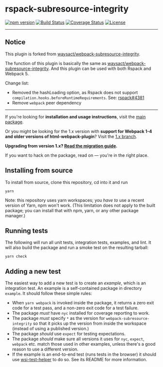 # rspack-subresource-integrity

[![npm version][npm-badge]][npm-url]
[![Build Status][tests-badge]][tests-url]
[![Coverage Status][coverage-badge]][coverage-url]
[![License][license-badge]][license-url]

---

## Notice

This plugin is forked from [waysact/webpack-subresource-integrity](https://github.com/waysact/webpack-subresource-integrity).

The function of this plugin is basically the same as [waysact/webpack-subresource-integrity](https://github.com/waysact/webpack-subresource-integrity). And this plugin can be used with both Rspack and Webpack 5.

Change list:

- Removed the hashLoading option, as Rspack does not support `compilation.hooks.beforeRuntimeRequirements`. See: [rspack#4381](https://github.com/web-infra-dev/rspack/issues/4381)
- Remove `webpack` peer dependency

---

If you're looking for **installation and usage instructions**, visit the [main package](https://github.com/waysact/webpack-subresource-integrity/blob/main/webpack-subresource-integrity/#readme).

Or you might be looking for the 1.x version with **support for Webpack 1-4 and older versions of html-webpack-plugin**? Visit the [1.x branch](https://github.com/waysact/webpack-subresource-integrity/tree/1.x/#readme).

**Upgrading from version 1.x? [Read the migration guide](https://github.com/waysact/webpack-subresource-integrity/blob/main/MIGRATE-v1-to-v5.md).**

If you want to hack on the package, read on &mdash; you're in the right place.

## Installing from source

To install from source, clone this repository, cd into it and run

```
yarn
```

Note: this repository uses yarn workspaces; you _have to_ use a recent
version of Yarn, npm won't work. (This limitation does not apply to
the built package; you can install that with npm, yarn, or any other
package manager.)

## Running tests

The following will run all unit tests, integration tests, examples, and lint.
It will also build the package and run a smoke test on the resulting tarball:

```
yarn check
```

## Adding a new test

The easiest way to add a new test is to create an _example_, which is an
integration test. An example is a self-contained package in directory
`example`. It should follow these simple rules:

- When `yarn webpack` is invoked inside the package, it returns a zero
  exit code for a test pass, and a non-zero exit code for a test
  failure.
- The package _must_ have `nyc` installed for coverage reporting to
  work.
- The package _must_ specify `*` as the version for
  `webpack-subresource-integrity` so that it picks up the version from
  inside the workspace (instead of using a published version.)
- The package _should_ use `expect` for testing expectations.
- The package _should_ make sure all versions it uses for `nyc`,
  `expect`, `webpack` etc. match those used in other examples, unless
  there's a good reason to use a different version.
- If the example is an end-to-end test (runs tests in the browser) it
  should use
  [wsi-test-helper](https://github.com/waysact/webpack-subresource-integrity/blob/main/wsi-test-helper/)
  to do so. See its README for more information.

[npm-badge]: https://img.shields.io/npm/v/webpack-subresource-integrity.svg
[npm-url]: https://www.npmjs.com/package/webpack-subresource-integrity
[tests-badge]: https://github.com/waysact/webpack-subresource-integrity/actions/workflows/test.yml/badge.svg?branch=main
[tests-url]: https://github.com/waysact/webpack-subresource-integrity/actions
[coverage-badge]: https://coveralls.io/repos/github/waysact/webpack-subresource-integrity/badge.svg?branch=main
[coverage-url]: https://coveralls.io/github/waysact/webpack-subresource-integrity?branch=main
[license-badge]: https://img.shields.io/badge/license-MIT-blue.svg
[license-url]: https://raw.githubusercontent.com/waysact/webpack-subresource-integrity/main/LICENSE
